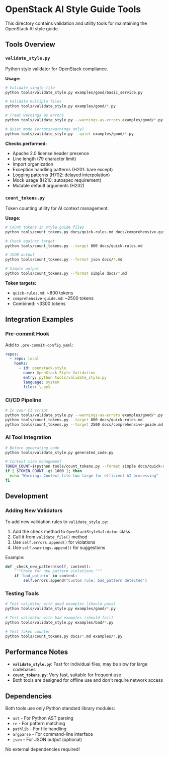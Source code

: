 # OpenStack AI Style Guide Tools

This directory contains validation and utility tools for maintaining the OpenStack AI style guide.

## Tools Overview

### `validate_style.py`
Python style validator for OpenStack compliance.

**Usage:**
```bash
# Validate single file
python tools/validate_style.py examples/good/basic_service.py

# Validate multiple files
python tools/validate_style.py examples/good/*.py

# Treat warnings as errors
python tools/validate_style.py --warnings-as-errors examples/good/*.py

# Quiet mode (errors/warnings only)
python tools/validate_style.py --quiet examples/good/*.py
```

**Checks performed:**
- Apache 2.0 license header presence
- Line length (79 character limit)
- Import organization
- Exception handling patterns (H201: bare except)
- Logging patterns (H702: delayed interpolation)
- Mock usage (H210: autospec requirement)
- Mutable default arguments (H232)

### `count_tokens.py`
Token counting utility for AI context management.

**Usage:**
```bash
# Count tokens in style guide files
python tools/count_tokens.py docs/quick-rules.md docs/comprehensive-guide.md

# Check against target
python tools/count_tokens.py --target 800 docs/quick-rules.md

# JSON output
python tools/count_tokens.py --format json docs/*.md

# Simple output
python tools/count_tokens.py --format simple docs/*.md
```

**Token targets:**
- `quick-rules.md`: ~800 tokens
- `comprehensive-guide.md`: ~2500 tokens
- Combined: ~3300 tokens

## Integration Examples

### Pre-commit Hook
Add to `.pre-commit-config.yaml`:
```yaml
repos:
  - repo: local
    hooks:
      - id: openstack-style
        name: OpenStack Style Validation
        entry: python tools/validate_style.py
        language: system
        files: \.py$
```

### CI/CD Pipeline
```bash
# In your CI script
python tools/validate_style.py --warnings-as-errors examples/good/*.py
python tools/count_tokens.py --target 800 docs/quick-rules.md
python tools/count_tokens.py --target 2500 docs/comprehensive-guide.md
```

### AI Tool Integration
```bash
# Before generating code
python tools/validate_style.py generated_code.py

# Context size management
TOKEN_COUNT=$(python tools/count_tokens.py --format simple docs/quick-rules.md | grep -o '[0-9]*')
if [ $TOKEN_COUNT -gt 1000 ]; then
  echo "Warning: Context file too large for efficient AI processing"
fi
```

## Development

### Adding New Validators
To add new validation rules to `validate_style.py`:

1. Add the check method to `OpenStackStyleValidator` class
2. Call it from `validate_file()` method
3. Use `self.errors.append()` for violations
4. Use `self.warnings.append()` for suggestions

Example:
```python
def _check_new_pattern(self, content):
    """Check for new pattern violations."""
    if 'bad_pattern' in content:
        self.errors.append("Custom rule: bad_pattern detected")
```

### Testing Tools
```bash
# Test validator with good examples (should pass)
python tools/validate_style.py examples/good/*.py

# Test validator with bad examples (should fail)
python tools/validate_style.py examples/bad/*.py

# Test token counter
python tools/count_tokens.py docs/*.md examples/*.py
```

## Performance Notes

- **`validate_style.py`**: Fast for individual files, may be slow for large codebases
- **`count_tokens.py`**: Very fast, suitable for frequent use
- Both tools are designed for offline use and don't require network access

## Dependencies

Both tools use only Python standard library modules:
- `ast` - For Python AST parsing
- `re` - For pattern matching
- `pathlib` - For file handling
- `argparse` - For command-line interface
- `json` - For JSON output (optional)

No external dependencies required!